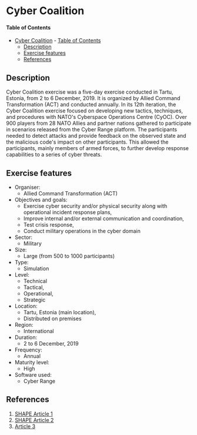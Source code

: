 # Cyber Coalition

#### Table of Contents 
<!-- START doctoc generated TOC please keep comment here to allow auto update -->
<!-- DON'T EDIT THIS SECTION, INSTEAD RE-RUN doctoc TO UPDATE -->


- [Cyber Coalition](#cyber-coalition)
      - [Table of Contents](#table-of-contents)
  - [Description](#description)
  - [Exercise features](#exercise-features)
  - [References](#references)

<!-- END doctoc generated TOC please keep comment here to allow auto update -->

## Description 
Cyber Coalition exercise was a five-day exercise conducted in Tartu, Estonia, from 2 to 6 December, 2019. It is organized by Allied Command Transformation (ACT) and conducted annually. In its 12th iteration, the Cyber Coalition exercise focused on developing new tactics, techniques, and procedures with NATO's Cyberspace Operations Centre (CyOC). Over 900 players from 28 NATO Allies and partner nations gathered to participate in scenarios released from the Cyber Range platform. The participants needed to detect attacks and provide feedback on the observed state and the malicious code's impact on other participants. This allowed the participants, mainly members of armed forces, to further develop response capabilities to a series of cyber threats.

## Exercise features

- Organiser:
  - Allied Command Transformation (ACT)
- Objectives and goals:
  - Exercise cyber security and/or physical security along with operational incident response plans,
  - Improve internal and/or external communication and coordination,
  - Test crisis response,
  - Conduct military operations in the cyber domain
- Sector:
  - Military
- Size:
  - Large (from 500 to 1000 participants)
- Type:
  - Simulation
- Level:
  - Technical
  - Tactical, 
  - Operational,
  - Strategic 
- Location:
  - Tartu, Estonia (main location),
  - Distributed on premises
- Region:
  - International
- Duration:
  - 2 to 6 December, 2019
- Frequency:
  - Annual
- Maturity level:
  - High
- Software used: 
  - Cyber Range 

## References

1. [SHAPE Article 1](https://shape.nato.int/news-archive/2019/exercise-cyber-coalition-2019-concludes-in-estonia)
2. [SHAPE Article 2](https://shape.nato.int/news-archive/2019/exercise-cyber-coalition-2019-planning-conference-concludes-in-montenegro)
3. [Article 3](https://hrvatski-vojnik.hr/cyber-coalition-2019-strengthening-cyber-defence/)
